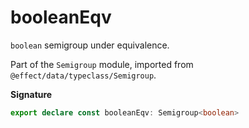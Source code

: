 # booleanEqv

`boolean` semigroup under equivalence.

Part of the `Semigroup` module, imported from `@effect/data/typeclass/Semigroup`.

**Signature**

```ts
export declare const booleanEqv: Semigroup<boolean>
```
